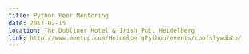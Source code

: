 ```yaml
---
title: Python Peer Mentoring
date: 2017-02-15
location: The Dubliner Hotel & Irish Pub, Heidelberg
link: http://www.meetup.com/HeidelbergPython/events/cpbfslywdbtb/
---
```

